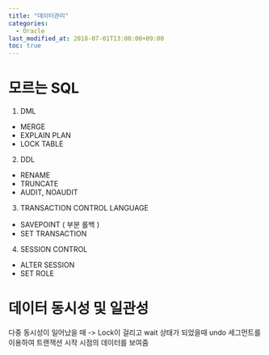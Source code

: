 ```yaml
---
title: "데이터관리"
categories: 
  - Oracle
last_modified_at: 2018-07-01T13:00:00+09:00
toc: true
---
```



# 모르는 SQL 

1. DML
- MERGE
- EXPLAIN PLAN
- LOCK TABLE

2. DDL
- RENAME
- TRUNCATE
- AUDIT, NOAUDIT

3. TRANSACTION CONTROL LANGUAGE
- SAVEPOINT ( 부분 롤백 )
- SET TRANSACTION

4. SESSION CONTROL
- ALTER SESSION
- SET ROLE


# 데이터 동시성 및 일관성

다중 동시성이 일어났을 때 -> Lock이 걸리고 wait 상태가 되었을때
undo 세그먼트를 이용하여 트랜잭션 시작 시점의 데이터를 보여줌 

